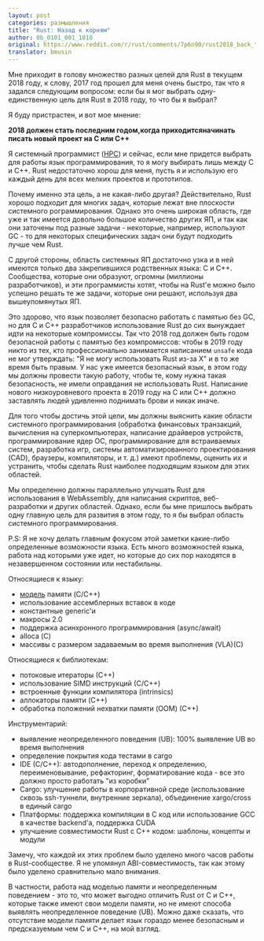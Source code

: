 ```yaml
---
layout: post
categories: размышления
title: "Rust: Назад к корням"
author: 0b_0101_001_1010
original: https://www.reddit.com/r/rust/comments/7p6n90/rust2018_back_to_the_roots/
translator: bmusin
---
```


Мне приходит в голову множество разных целей для Rust в текущем 2018 году,
к слову, 2017 год прошел для меня очень быстро, так что я задался следующим
вопросом: если бы я мог выбрать одну-единственную цель для Rust в 2018 году,
то что бы я выбрал?

Я буду пристрастен, и вот мое мнение:

**2018 должен стать последним годом,когда приходитсяначинать писать новый
проект на C или C++**

<!--cut-->

Я системный программист ([HPC][hpc]) и сейчас, если мне придется выбрать для
работы язык программирования, то я могу выбирать лишь между C и C++. Rust
недостаточно хорош для меня, пусть я и использую его каждый день для всех
мелких проектов и прототипов.

Почему именно эта цель, а не какая-либо другая? Действительно, Rust хорошо
подходит для многих задач, которые лежат вне плоскости системного
рограммирования. Однако это очень широкая область, где уже и так имеется
довольно большое количество других ЯП, и так как они заточены под разные
задачи - некоторые, например, используют GC - то для некоторых специфических
задач они будут подходить лучше чем Rust.

С другой стороны, область системных ЯП достаточно узка и в ней имеются только
два закрепившихся родственных языка: C и C++. Сообщества, которые они
образуют, огромны (миллионы разработчиков), и эти программисты хотят, чтобы
на Rust'е можно было успешно решать те же задачи, которые они решают,
используя два вышеупомянутых ЯП.

Это здорово, что язык позволяет безопасно работать с памятью без GC, но для
C и C++ разработчиков использование Rust до сих вынуждает идти на некоторые
компромиссы. Так что 2018 год должен быть годом безопасной работы с памятью
без компромиссов: чтобы в 2019 году никто из тех, кто профессионально
занимается написанием `unsafe` кода не мог утверждать: "Я не могу
использовать Rust из-за X" и в то же время быть правым. У нас уже имеется
безопасный язык, в этом году мы должны провести такую работу, чтобы те, кому
нужна такая безопасность, не имели оправдания не использовать Rust. Написание
нового низкоуровневого проекта в 2019 году на С или C++ должно заставлять
людей удивленно поднимать брови и никак иначе.

Для того чтобы достичь этой цели, мы должны выяснить какие области системного
программирования (обработка финансовых транзакций, вычисления на
суперкомпьютерах, написание драйверов устройств, программирование ядер ОС,
программирование для встраиваемых систем, разработка игр, системы
автоматизированного проектирования (CAD), браузеры, компиляторы, и т. д.) имеют
проблемы, оценить их и устранить, чтобы сделать Rust наиболее подходящим
языком для этих областей.

Мы определенно должны параллельно улучшать Rust для использования в
WebAssembly, для написания скриптов, веб-разработки и других областей. Однако,
если бы мне пришлось выбрать одну главную цель для развития в этом году, то я
бы выбрал область системного программирования.

P.S: Я не хочу делать главным фокусом этой заметки какие-либо определенные
возможности языка. Есть много возможностей языка, работа над которыми уже
идет, но которые до сих пор находятся в незавершенном состоянии или нестабильны.

Относящиеся к языку:
- [модель][mm] памяти (C/C++)
- использование ассемблерных вставок в коде
- константные generic'и
- макросы 2.0
- поддержка асинхронного программирования (async/await)
- alloca (С)
- массивы с размером задаваемым во время выполнения (VLA)(С)

Относящиеся к библиотекам:
- потоковые итераторы (С++)
- использование SIMD инструкций (С/C++)
- встроенные функции компилятора (intrinsics)
- аллокаторы памяти (C++)
- обработка положений нехватки памяти (OOM) (С++)

Инструментарий:
- выявление неопределенного поведения (UB): 100% выявление UB во время
выполнения
- определение покрытия кода тестами в cargo
- IDE (C/C++): автодополнение, переход к определению, переименовывание,
  рефакторинг, форматирование кода - все это должно просто работать "из коробки"
- Сargo: улучшение работы в корпоративной среде
  (использование сквозь ssh-туннели, внутренние зеркала),
  объединение xargo/cross в единый cargo
- Платформы: поддержка компиляции в С код
  или использование GCC в качестве backend'а, поддержка CUDA
- улучшение совместимости Rust с C++ кодом: шаблоны, концепты и модули

Замечу, что каждой их этих проблем было уделено много часов работы в
Rust-сообществе. Я не упомянул ABI-совместимость, так как этому было уделено
сравнительно мало внимания.

В частности, работа над моделью памяти и неопределенным поведением - это то,
что может выгодно отличить Rust от C и C++, которые также имеют свои модели
памяти, но не имеют способа выявлять неопределенное поведение (UB). Можно даже
сказать, что отсутствие модели памяти делает язык гораздо менее безопасным и
предсказуемым чем C и C++, на мой взгляд.

[hpc]: https://en.wikipedia.org/wiki/High-performance_computing "HPC"
[mm]: https://www.reddit.com/r/rust/comments/7p6n90/rust2018_back_to_the_roots/dseyded/
